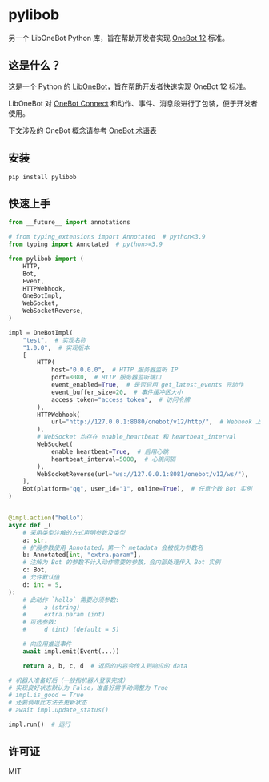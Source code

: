 # pylibob

另一个 LibOneBot Python 库，旨在帮助开发者实现 [OneBot 12](https://12.onebot.dev/) 标准。

## 这是什么？

这是一个 Python 的 [LibOneBot](https://12.onebot.dev/glossary/#libonebot)，旨在帮助开发者快速实现 OneBot 12 标准。

LibOneBot 对 [OneBot Connect](https://12.onebot.dev/connect/) 和动作、事件、消息段进行了包装，便于开发者使用。

下文涉及的 OneBot 概念请参考 [OneBot 术语表](https://12.onebot.dev/glossary/)

## 安装

```shell
pip install pylibob
```

## 快速上手

```python
from __future__ import annotations

# from typing_extensions import Annotated  # python<3.9
from typing import Annotated  # python>=3.9

from pylibob import (
    HTTP,
    Bot,
    Event,
    HTTPWebhook,
    OneBotImpl,
    WebSocket,
    WebSocketReverse,
)

impl = OneBotImpl(
    "test",  # 实现名称
    "1.0.0",  # 实现版本
    [
        HTTP(
            host="0.0.0.0",  # HTTP 服务器监听 IP
            port=8080,  # HTTP 服务器监听端口
            event_enabled=True,  # 是否启用 get_latest_events 元动作
            event_buffer_size=20,  # 事件缓冲区大小
            access_token="access_token",  # 访问令牌
        ),
        HTTPWebhook(
            url="http://127.0.0.1:8080/onebot/v12/http/",  # Webhook 上报地址
        ),
        # WebSocket 均存在 enable_heartbeat 和 heartbeat_interval
        WebSocket(
            enable_heartbeat=True,  # 启用心跳
            heartbeat_interval=5000,  # 心跳间隔
        ),
        WebSocketReverse(url="ws://127.0.0.1:8081/onebot/v12/ws/"),
    ],
    Bot(platform="qq", user_id="1", online=True),  # 任意个数 Bot 实例
)


@impl.action("hello")
async def _(
    # 采用类型注解的方式声明参数及类型
    a: str,
    # 扩展参数使用 Annotated，第一个 metadata 会被视为参数名
    b: Annotated[int, "extra.param"],
    # 注解为 Bot 的参数不计入动作需要的参数，会内部处理传入 Bot 实例
    c: Bot,
    # 允许默认值
    d: int = 5,
):
    # 此动作 `hello` 需要必须参数:
    #     a (string)
    #     extra.param (int)
    # 可选参数:
    #     d (int) (default = 5)

    # 向应用推送事件
    await impl.emit(Event(...))

    return a, b, c, d  # 返回的内容会传入到响应的 data

# 机器人准备好后（一般指机器人登录完成）
# 实现良好状态默认为 False，准备好需手动调整为 True
# impl.is_good = True
# 还要调用此方法去更新状态
# await impl.update_status()

impl.run()  # 运行
```

## 许可证

MIT
